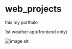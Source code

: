 # web_projects
this my portfoilo
 

1st weather app(frontend only)

![image alt]([image_url](https://github.com/r02ajat08/web_projects/blob/ce9de2638471a8304ed231d6705234033978166b/web_projects/frontend_projects/basic/weather_app/Screenshot%202025-08-12%20163105.png))
